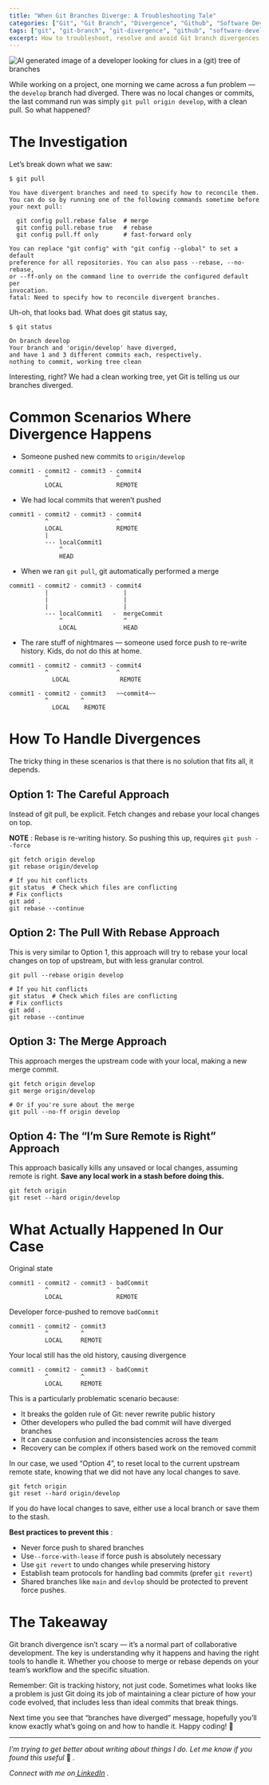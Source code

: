 ```yaml
---
title: "When Git Branches Diverge: A Troubleshooting Tale"
categories: ["Git", "Git Branch", "Divergence", "Github", "Software Development"]
tags: ["git", "git-branch", "git-divergence", "github", "software-development"]
excerpt: How to troubleshoot, resolve and avoid Git branch divergences effectively.
---
```


![AI generated image of a developer looking for clues in a (git) tree of
branches](/assets/images/2025-01-03-understanding-git-divergences.jpg)

While working on a project, one morning we came across a fun problem — the
`develop` branch had diverged. There was no local changes or commits, the last
command run was simply `git pull origin develop`, with a clean pull. So what
happened?

# The Investigation

Let’s break down what we saw:

```
$ git pull

You have divergent branches and need to specify how to reconcile them.
You can do so by running one of the following commands sometime before
your next pull:

  git config pull.rebase false  # merge
  git config pull.rebase true   # rebase
  git config pull.ff only       # fast-forward only

You can replace "git config" with "git config --global" to set a default
preference for all repositories. You can also pass --rebase, --no-rebase,
or --ff-only on the command line to override the configured default per
invocation.
fatal: Need to specify how to reconcile divergent branches.
```

Uh-oh, that looks bad. What does git status say,

```
$ git status

On branch develop
Your branch and 'origin/develop' have diverged,
and have 1 and 3 different commits each, respectively.
nothing to commit, working tree clean

```
Interesting, right? We had a clean working tree, yet Git is telling us our
branches diverged.

# Common Scenarios Where Divergence Happens

  * Someone pushed new commits to `origin/develop`

```
commit1 - commit2 - commit3 - commit4
          ^                   ^
          LOCAL               REMOTE
```
* We had local commits that weren’t pushed

```
commit1 - commit2 - commit3 - commit4
          ^                   ^
          LOCAL               REMOTE
          |
          --- localCommit1
              ^
              HEAD
```
* When we ran `git pull`, git automatically performed a merge

```
commit1 - commit2 - commit3 - commit4
          |                     |
          |                     |
          |                     |
          --- localCommit1   -  mergeCommit
              ^                 ^
              LOCAL             HEAD
```
* The rare stuff of nightmares — someone used force push to re-write history. Kids, do not do this at home.

```
commit1 - commit2 - commit3 - commit4
          ^                   ^
            LOCAL              REMOTE

commit1 - commit2 - commit3   ~~commit4~~
          ^         ^
            LOCAL    REMOTE
```
# How To Handle Divergences

The tricky thing in these scenarios is that there is no solution that fits
all, it depends.

## Option 1: The Careful Approach

Instead of git pull, be explicit. Fetch changes and rebase your local changes
on top.

 **NOTE** : Rebase is re-writing history. So pushing this up, requires `git
push --force`

```
git fetch origin develop
git rebase origin/develop

# If you hit conflicts
git status  # Check which files are conflicting
# Fix conflicts
git add .
git rebase --continue
```
## Option 2: The Pull With Rebase Approach

This is very similar to Option 1, this approach will try to rebase your local
changes on top of upstream, but with less granular control.

```
git pull --rebase origin develop

# If you hit conflicts
git status  # Check which files are conflicting
# Fix conflicts
git add .
git rebase --continue
```
## Option 3: The Merge Approach

This approach merges the upstream code with your local, making a new merge
commit.

```
git fetch origin develop
git merge origin/develop

# Or if you're sure about the merge
git pull --no-ff origin develop

```
## Option 4: The “I’m Sure Remote is Right” Approach

This approach basically kills any unsaved or local changes, assuming remote is
right. **Save any local work in a stash before doing this.**

```
git fetch origin
git reset --hard origin/develop
```
# What Actually Happened In Our Case

Original state

```
commit1 - commit2 - commit3 - badCommit
          ^                   ^
          LOCAL               REMOTE
```
Developer force-pushed to remove `badCommit`

```
commit1 - commit2 - commit3
          ^         ^
          LOCAL     REMOTE
```
Your local still has the old history, causing divergence

```
commit1 - commit2 - commit3 - badCommit
          ^         ^
          LOCAL     REMOTE
```
This is a particularly problematic scenario because:

  * It breaks the golden rule of Git: never rewrite public history
  * Other developers who pulled the bad commit will have diverged branches
  * It can cause confusion and inconsistencies across the team
  * Recovery can be complex if others based work on the removed commit

In our case, we used “Option 4”, to reset local to the current upstream remote
state, knowing that we did not have any local changes to save.

```
git fetch origin
git reset --hard origin/develop
```
If you do have local changes to save, either use a local branch or save them
to the stash.

 **Best practices to prevent this** :

  * Never force push to shared branches
  * Use`--force-with-lease` if force push is absolutely necessary
  * Use `git revert` to undo changes while preserving history
  * Establish team protocols for handling bad commits (prefer `git revert`)
  * Shared branches like `main` and `devlop` should be protected to prevent force pushes.

# The Takeaway

Git branch divergence isn’t scary — it’s a normal part of collaborative
development. The key is understanding why it happens and having the right
tools to handle it. Whether you choose to merge or rebase depends on your
team’s workflow and the specific situation.

Remember: Git is tracking history, not just code. Sometimes what looks like a
problem is just Git doing its job of maintaining a clear picture of how your
code evolved, that includes less than ideal commits that break things.

Next time you see that “branches have diverged” message, hopefully you’ll know
exactly what’s going on and how to handle it. Happy coding! 🎉

<hr>

 _I’m trying to get better about writing about things I do. Let me know if you
found this useful_ 🙂 _._

 _Connect with me on_[
_LinkedIn_](https://www.linkedin.com/in/ankitpatterson/) _._
